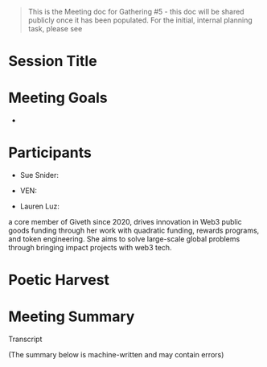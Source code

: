 > This is the Meeting doc for Gathering #5 - this doc will be shared publicly once it has been populated. For the initial, internal planning task, please see  

# Session Title

# Meeting Goals

- 

# Participants

- Sue Snider:

- VEN:

- Lauren Luz: 

 a core member of Giveth since 2020, drives innovation in Web3 public goods funding through her work with quadratic funding, rewards programs, and token engineering. She aims to solve large-scale global problems through bringing impact projects with web3 tech.

# Poetic Harvest

# Meeting Summary

Transcript 

(The summary below is machine-written and may contain errors)

> 

# 